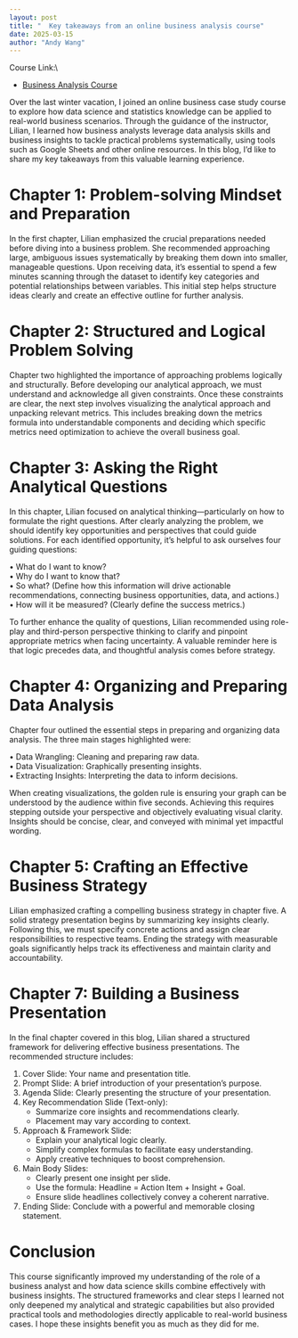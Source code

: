 ```yaml
---
layout: post
title: "  Key takeaways from an online business analysis course"
date: 2025-03-15
author: "Andy Wang"
---
```

Course Link:\
- [Business Analysis Course](https://us.ppacademy.cc/project/36651D9F89DA6B24908490D70EE5B2C5/articles)  

Over the last winter vacation, I joined an online business case study course to explore how data science and statistics knowledge can be applied to real-world business scenarios. Through the guidance of the instructor, Lilian, I learned how business analysts leverage data analysis skills and business insights to tackle practical problems systematically, using tools such as Google Sheets and other online resources. In this blog, I’d like to share my key takeaways from this valuable learning experience.

# Chapter 1: Problem-solving Mindset and Preparation
In the first chapter, Lilian emphasized the crucial preparations needed before diving into a business problem. She recommended approaching large, ambiguous issues systematically by breaking them down into smaller, manageable questions. Upon receiving data, it’s essential to spend a few minutes scanning through the dataset to identify key categories and potential relationships between variables. This initial step helps structure ideas clearly and create an effective outline for further analysis.

# Chapter 2: Structured and Logical Problem Solving
Chapter two highlighted the importance of approaching problems logically and structurally. Before developing our analytical approach, we must understand and acknowledge all given constraints. Once these constraints are clear, the next step involves visualizing the analytical approach and unpacking relevant metrics. This includes breaking down the metrics formula into understandable components and deciding which specific metrics need optimization to achieve the overall business goal.

# Chapter 3: Asking the Right Analytical Questions
In this chapter, Lilian focused on analytical thinking—particularly on how to formulate the right questions. After clearly analyzing the problem, we should identify key opportunities and perspectives that could guide solutions. For each identified opportunity, it’s helpful to ask ourselves four guiding questions:

• What do I want to know?\
• Why do I want to know that?\
• So what? (Define how this information will drive actionable recommendations, connecting business opportunities, data, and actions.)\
• How will it be measured? (Clearly define the success metrics.)

To further enhance the quality of questions, Lilian recommended using role-play and third-person perspective thinking to clarify and pinpoint appropriate metrics when facing uncertainty. A valuable reminder here is that logic precedes data, and thoughtful analysis comes before strategy.

# Chapter 4: Organizing and Preparing Data Analysis

Chapter four outlined the essential steps in preparing and organizing data analysis. The three main stages highlighted were:

• Data Wrangling: Cleaning and preparing raw data.\
• Data Visualization: Graphically presenting insights.\
• Extracting Insights: Interpreting the data to inform decisions.

When creating visualizations, the golden rule is ensuring your graph can be understood by the audience within five seconds. Achieving this requires stepping outside your perspective and objectively evaluating visual clarity. Insights should be concise, clear, and conveyed with minimal yet impactful wording.

# Chapter 5: Crafting an Effective Business Strategy
Lilian emphasized crafting a compelling business strategy in chapter five. A solid strategy presentation begins by summarizing key insights clearly. Following this, we must specify concrete actions and assign clear responsibilities to respective teams. Ending the strategy with measurable goals significantly helps track its effectiveness and maintain clarity and accountability.

# Chapter 7: Building a Business Presentation
In the final chapter covered in this blog, Lilian shared a structured framework for delivering effective business presentations. The recommended structure includes:

1. Cover Slide: Your name and presentation title.
2. Prompt Slide: A brief introduction of your presentation’s purpose.
3. Agenda Slide: Clearly presenting the structure of your presentation.
4. Key Recommendation Slide (Text-only):
   - Summarize core insights and recommendations clearly.
   - Placement may vary according to context.
5. Approach & Framework Slide:
   - Explain your analytical logic clearly.
   - Simplify complex formulas to facilitate easy understanding.
   - Apply creative techniques to boost comprehension.
6. Main Body Slides:
   - Clearly present one insight per slide.
   - Use the formula: Headline = Action Item + Insight + Goal.
   - Ensure slide headlines collectively convey a coherent narrative.
7. Ending Slide: Conclude with a powerful and memorable closing statement.
   
# Conclusion
This course significantly improved my understanding of the role of a business analyst and how data science skills combine effectively with business insights. The structured frameworks and clear steps I learned not only deepened my analytical and strategic capabilities but also provided practical tools and methodologies directly applicable to real-world business cases. I hope these insights benefit you as much as they did for me.
